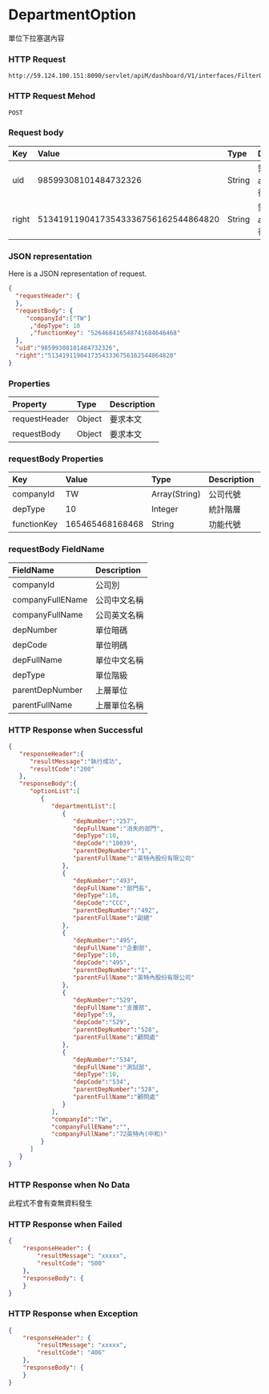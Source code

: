 # DepartmentOption
單位下拉塞選內容

### HTTP Request
```
http://59.124.100.151:8090/servlet/apiM/dashboard/V1/interfaces/FilterOption/DepartmentOption
```

### HTTP Request Mehod
```
POST
```

### Request body
| Key | Value | Type | Description |
|:----------|:-------------|:-----|:------------|
| uid | 98599308101484732326 | String | 需透過apiLogin取得
| right | 51341911904173543336756162544864820 | String | 需透過apiLogin取得 |

### JSON representation

Here is a JSON representation of request.
```json
{
  "requestHeader": {
  },
  "requestBody": {
     "companyId":["TW"]
      ,"depType": 10
      ,"functionKey": "526468416548741684646468"
  },
  "uid":"98599308101484732326",
  "right":"51341911904173543336756162544864820"
}
```

### Properties
| Property | Type | Description |
|:---------|:-----|:------------|
| requestHeader | Object | 要求本文 |
| requestBody | Object | 要求本文 |

### requestBody Properties
| Key | Value | Type | Description | Required | Format |
|:----------|:-------------|:-----|:------------|:------------|:------------|
| companyId | TW | Array(String) | 公司代號 | N | n/a |
| depType | 10 | Integer | 統計階層 | Y | n/a |
| functionKey | 165465468168468 | String | 功能代號 | Y | n/a |

### requestBody FieldName
| FieldName | Description |
|:----------|:-------------|
| companyId | 公司別 |
| companyFullEName | 公司中文名稱 |
| companyFullName | 公司英文名稱 |
| depNumber | 單位暗碼 |
| depCode | 單位明碼 |
| depFullName | 單位中文名稱 |
| depType | 單位階級 |
| parentDepNumber | 上層單位 |
| parentFullName | 上層單位名稱 |

### HTTP Response when Successful
```json
{
   "responseHeader":{
      "resultMessage":"執行成功",
      "resultCode":"200"
   },
   "responseBody":{
      "optionList":[
         {
            "departmentList":[
               {
                  "depNumber":"257",
                  "depFullName":"消失的部門",
                  "depType":10,
                  "depCode":"10039",
                  "parentDepNumber":"1",
                  "parentFullName":"英特內股份有限公司"
               },
               {
                  "depNumber":"493",
                  "depFullName":"部門長",
                  "depType":10,
                  "depCode":"CCC",
                  "parentDepNumber":"492",
                  "parentFullName":"副總"
               },
               {
                  "depNumber":"495",
                  "depFullName":"企劃部",
                  "depType":10,
                  "depCode":"495",
                  "parentDepNumber":"1",
                  "parentFullName":"英特內股份有限公司"
               },
               {
                  "depNumber":"529",
                  "depFullName":"支援部",
                  "depType":9,
                  "depCode":"529",
                  "parentDepNumber":"528",
                  "parentFullName":"顧問處"
               },
               {
                  "depNumber":"534",
                  "depFullName":"測試部",
                  "depType":10,
                  "depCode":"534",
                  "parentDepNumber":"528",
                  "parentFullName":"顧問處"
               }
            ],
            "companyId":"TW",
            "companyFullEName":"",
            "companyFullName":"72英特內(中和)"
         }
      ]
   }
}
```

### HTTP Response when No Data
此程式不會有查無資料發生

### HTTP Response when Failed
```json
{
    "responseHeader": {
        "resultMessage": "xxxxx",
        "resultCode": "500"
    },
    "responseBody": {
    }
}
```

### HTTP Response when Exception
```json
{
    "responseHeader": {
        "resultMessage": "xxxxx",
        "resultCode": "406"
    },
    "responseBody": {
    }
}
```

